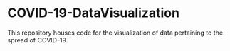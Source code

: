 # COVID-19-DataVisualization
This repository houses code for the visualization of data pertaining to the spread of COVID-19.
